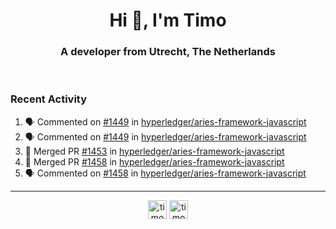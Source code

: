 <h1 align="center">Hi 👋, I'm Timo</h1>
<h3 align="center">A developer from Utrecht, The Netherlands</h3>
<br/>
<!-- https://github.com/rahuldkjain/github-profile-readme-generator --!>

<!--  <p align="left"><img src="https://github-readme-stats.vercel.app/api?username=timoglastra&show_icons=true&count_private=true&" alt="timoglastra" /></p> --!>

<!--
Github language stats
<p align="left"><img src="https://github-readme-stats.vercel.app/api/top-langs/?username=timoglastra&layout=compact" alt="timoglastra" /><p>
-->

<!-- Codestats language stats -->
<!-- <p align="left"><img src="https://codestats-readme.vercel.app/api/top-langs/?username=timoglastra&layout=compact&language_count=12" alt="timoglastra" /><p>    --!>
  
<h3>Recent Activity</h3>

<!--START_SECTION:activity-->
1. 🗣 Commented on [#1449](https://github.com/hyperledger/aries-framework-javascript/issues/1449) in [hyperledger/aries-framework-javascript](https://github.com/hyperledger/aries-framework-javascript)
2. 🗣 Commented on [#1449](https://github.com/hyperledger/aries-framework-javascript/issues/1449) in [hyperledger/aries-framework-javascript](https://github.com/hyperledger/aries-framework-javascript)
3. 🎉 Merged PR [#1453](https://github.com/hyperledger/aries-framework-javascript/pull/1453) in [hyperledger/aries-framework-javascript](https://github.com/hyperledger/aries-framework-javascript)
4. 🎉 Merged PR [#1458](https://github.com/hyperledger/aries-framework-javascript/pull/1458) in [hyperledger/aries-framework-javascript](https://github.com/hyperledger/aries-framework-javascript)
5. 🗣 Commented on [#1458](https://github.com/hyperledger/aries-framework-javascript/issues/1458) in [hyperledger/aries-framework-javascript](https://github.com/hyperledger/aries-framework-javascript)
<!--END_SECTION:activity-->

---

<p align="center">
<a href="https://twitter.com/timoglastra" target="blank"><img align="center" src="https://cdn.jsdelivr.net/npm/simple-icons@3.0.1/icons/twitter.svg" alt="timoglastra" height="30" width="30" /></a>
<a href="https://linkedin.com/in/timoglastra" target="blank"><img align="center" src="https://cdn.jsdelivr.net/npm/simple-icons@3.0.1/icons/linkedin.svg" alt="timoglastra" height="30" width="30" /></a>
</p>



